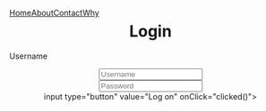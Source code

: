 <html>
<head>
<style>
ul {
    list-style-type: none;
    margin: 0;
    padding: 0;
}
li {
    float: left;
}

a:link, a:visited {
    display: block;
    width: 120px;
    background-color: yellowgreen;
    color: white;
    text-decoration: none;
    text-align: center;
    font-weight: bold;
    text-transform: uppercase;
    padding: 5px;
}
a:hover, a:active {
	background-color: green;
}
</style>
</head>
<body>
<div class="nav_bar">
<ul>
<li><a href="/howtolivelifefordummies">Home</a></li>
<li><a href="./about.html">About</a></li>
<li><a href="./contact.html">Contact</a></li>
<li><a href="./dailyfact.html">Why</a></li>
</ul>
</div>
</body>

<center>
<h1>Login</h1>
</center>
<p>Username</p>
<center>
<input type="text" id="username" placeholder="Username"><br/>
<input type="password" id="password" placeholder="Password"><br/>
input type="button" value="Log on" onClick="clicked()">
</center>
<script type="text/Javascript" src="js/main.js">
<p>Password</p>
<input>
<button>Log in</button>

<h2>Don't have one? Sign up for a free account today!</h2>
<link rel="stylesheet" type="text/css" href="css/style.css">
   <link rel="stylesheet" type="text/css" href="css/font-awesome.css">
 <body>
    <div class="container">
    <form>
    <div class="form-input">
    <input type="text" name="First Name" placeholder= "Enter First Name">
    </div>
    <div class="form-input">
    <input type="text" name="Last Name" placeholder= "Enter Last Name">
    </div>
    <div class="form-input">
      <input type="Gender" name="Gender" placeholder= "Gender">
      </div>
    <div class="form-input">
      <input type="Age" name="Age" placeholder= "Age">
      </div>
      <button>Sign up</button>
    </form>
    </div>
    </body>
    </html>

<a href ="./about.html">
<head>
About How to Live Life for Dummies
</head>
<body>
<p>Do you need help with some of the most basic tasks? Need some help with a simple recipe when you actually have to cook for once? How about braiding your hair, crochet or tying a tie? No worries, How to Live Life for Dummies has got your back! This website is dedicated to teaching you simple tasks that you should know, without a hassle. Create a free account, and everyday, we'll give you a brand new lesson about a task and an enlightening fact of the day! We guarantee that you'll have a fresh perspective on life, or your money back!</p>
</body>





